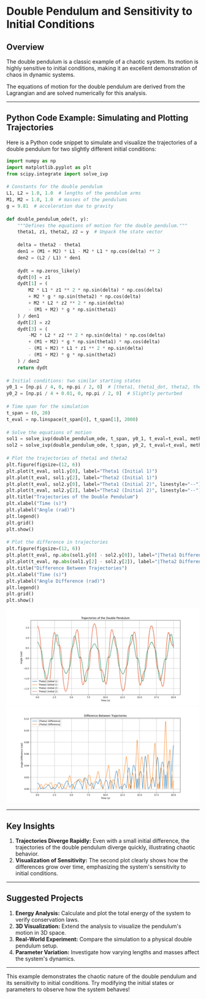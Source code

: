 # Double Pendulum and Sensitivity to Initial Conditions

## Overview

The double pendulum is a classic example of a chaotic system. Its motion is highly sensitive to initial conditions, making it an excellent demonstration of chaos in dynamic systems.

The equations of motion for the double pendulum are derived from the Lagrangian and are solved numerically for this analysis.

---

## Python Code Example: Simulating and Plotting Trajectories

Here is a Python code snippet to simulate and visualize the trajectories of a double pendulum for two slightly different initial conditions:

```python
import numpy as np
import matplotlib.pyplot as plt
from scipy.integrate import solve_ivp

# Constants for the double pendulum
L1, L2 = 1.0, 1.0  # lengths of the pendulum arms
M1, M2 = 1.0, 1.0  # masses of the pendulums
g = 9.81  # acceleration due to gravity

def double_pendulum_ode(t, y):
    """Defines the equations of motion for the double pendulum."""
    theta1, z1, theta2, z2 = y  # Unpack the state vector
    
    delta = theta2 - theta1
    den1 = (M1 + M2) * L1 - M2 * L1 * np.cos(delta) ** 2
    den2 = (L2 / L1) * den1

    dydt = np.zeros_like(y)
    dydt[0] = z1
    dydt[1] = (
        M2 * L1 * z1 ** 2 * np.sin(delta) * np.cos(delta)
        + M2 * g * np.sin(theta2) * np.cos(delta)
        + M2 * L2 * z2 ** 2 * np.sin(delta)
        - (M1 + M2) * g * np.sin(theta1)
    ) / den1
    dydt[2] = z2
    dydt[3] = (
        -M2 * L2 * z2 ** 2 * np.sin(delta) * np.cos(delta)
        + (M1 + M2) * g * np.sin(theta1) * np.cos(delta)
        - (M1 + M2) * L1 * z1 ** 2 * np.sin(delta)
        - (M1 + M2) * g * np.sin(theta2)
    ) / den2
    return dydt

# Initial conditions: two similar starting states
y0_1 = [np.pi / 4, 0, np.pi / 2, 0]  # [theta1, theta1_dot, theta2, theta2_dot]
y0_2 = [np.pi / 4 + 0.01, 0, np.pi / 2, 0]  # Slightly perturbed

# Time span for the simulation
t_span = (0, 20)
t_eval = np.linspace(t_span[0], t_span[1], 2000)

# Solve the equations of motion
sol1 = solve_ivp(double_pendulum_ode, t_span, y0_1, t_eval=t_eval, method='RK45')
sol2 = solve_ivp(double_pendulum_ode, t_span, y0_2, t_eval=t_eval, method='RK45')

# Plot the trajectories of theta1 and theta2
plt.figure(figsize=(12, 6))
plt.plot(t_eval, sol1.y[0], label="Theta1 (Initial 1)")
plt.plot(t_eval, sol1.y[2], label="Theta2 (Initial 1)")
plt.plot(t_eval, sol2.y[0], label="Theta1 (Initial 2)", linestyle="--")
plt.plot(t_eval, sol2.y[2], label="Theta2 (Initial 2)", linestyle="--")
plt.title("Trajectories of the Double Pendulum")
plt.xlabel("Time (s)")
plt.ylabel("Angle (rad)")
plt.legend()
plt.grid()
plt.show()

# Plot the difference in trajectories
plt.figure(figsize=(12, 6))
plt.plot(t_eval, np.abs(sol1.y[0] - sol2.y[0]), label="|Theta1 Difference|")
plt.plot(t_eval, np.abs(sol1.y[2] - sol2.y[2]), label="|Theta2 Difference|")
plt.title("Difference Between Trajectories")
plt.xlabel("Time (s)")
plt.ylabel("Angle Difference (rad)")
plt.legend()
plt.grid()
plt.show()
```

![Double Pendulum Trajectories](pic/double_pendulum_trajectories.png)
![Double Pendulum Trajectories Difference](pic/double_pendulum_difference.png)

---

## Key Insights

1. **Trajectories Diverge Rapidly:** Even with a small initial difference, the trajectories of the double pendulum diverge quickly, illustrating chaotic behavior.
2. **Visualization of Sensitivity:** The second plot clearly shows how the differences grow over time, emphasizing the system's sensitivity to initial conditions.

---

## Suggested Projects

1. **Energy Analysis:** Calculate and plot the total energy of the system to verify conservation laws.
2. **3D Visualization:** Extend the analysis to visualize the pendulum's motion in 3D space.
3. **Real-World Experiment:** Compare the simulation to a physical double pendulum setup.
4. **Parameter Variation:** Investigate how varying lengths and masses affect the system's dynamics.

---

This example demonstrates the chaotic nature of the double pendulum and its sensitivity to initial conditions. Try modifying the initial states or parameters to observe how the system behaves!
